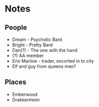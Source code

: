# Notes

## People
 - Dream - Psychotic Bard
 - Bright - Pretty Bard
 - Dan(?) - The one with the hand
 - (?) AA member
 - Erin Marlow - trader, escorted in to city
 - Elf and guy from queens men?

## Places
 - Emberwood
 - Drakkenheim

